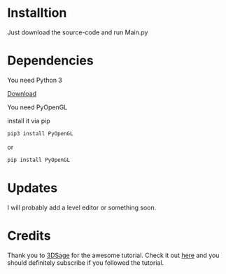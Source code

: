 # Installtion
Just download the source-code and run Main.py

# Dependencies

You need Python 3

[Download](https://www.python.org/downloads/release/python-385/)

You need PyOpenGL

install it via pip

``` bash
pip3 install PyOpenGL
```

or

```bash
pip install PyOpenGL
```

# Updates

I will probably add a level editor or something soon. 

# Credits

Thank you to [3DSage](https://www.youtube.com/user/artsage1) for the awesome tutorial.
Check it out [here](https://youtu.be/gYRrGTC7GtA) and you should definitely subscribe if you followed the tutorial.
